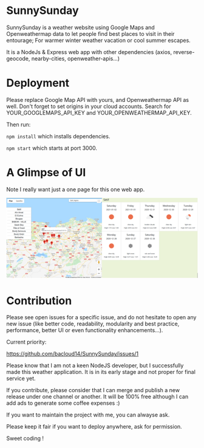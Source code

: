 # SunnySunday

SunnySunday is a weather website using Google Maps and Openweathermap data to let people find best places to visit in their entourage; For warmer winter weather vacation or cool summer escapes. 

It is a NodeJs & Express web app with other dependencies (axios, reverse-geocode, nearby-cities, openweather-apis...)


# Deployment

Please replace Google Map API with yours, and Openweathermap API as well. Don't forget to set origins in your cloud accounts. Search for YOUR_GOOGLEMAPS_API_KEY and YOUR_OPENWEATHERMAP_API_KEY.

Then run:

`npm install` which installs dependencies.

`npm start` which starts at port 3000.

# A Glimpse of UI

Note I really want just a one page for this one web app.

![capture](Capture.png)

# Contribution

Please see open issues for a specific issue, and do not hesitate to open any new issue (like better code, readability, modularity and best practice, performance, better UI or even functionality enhancements...).

Current priority: 

https://github.com/bacloud14/SunnySunday/issues/1

Please know that I am not a keen NodeJS developer, but I successfully made this weather application. It is in its early stage and not proper for final service yet.

If you contribute, please consider that I can merge and publish a new release under one channel or another. It will be 100% free although I can add ads to generate some coffee expenses :)

If you want to maintain the project with me, you can alwayse ask.

Please keep it fair if you want to deploy anywhere, ask for permission.

Sweet coding !
